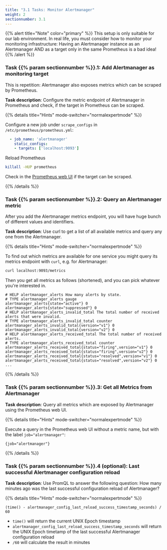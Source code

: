 ```yaml
---
title: "3.1 Tasks: Monitor Alertmanager"
weight: 2
sectionnumber: 3.1
---
```


{{% alert title="Note" color="primary" %}}
This setup is only suitable for our lab environment. In real life, you must consider how to monitor your monitoring infrastructure:
Having an Alertmanager instance as an Alertmanager AND as a target only in the same Prometheus is a bad idea!
{{% /alert %}}

### Task {{% param sectionnumber %}}.1: Add Alertmanager as monitoring target

This is repetition: Alertmanager also exposes metrics which can be scraped by Prometheus.

**Task description**: Configure the metric endpoint of Alertmanager in Prometheus and check, if the target in Prometheus can be scraped.

{{% details title="Hints" mode-switcher="normalexpertmode" %}}

Configure a new job under `scrape_configs` in `/etc/prometheus/prometheus.yml`:
```yaml
  - job_name: 'alertmanager'
    static_configs:
    - targets: ['localhost:9093']
```

Reload Prometheus
```bash
killall -HUP prometheus
```

Check in the [Prometheus web UI](http://LOCALHOST:9090/targets) if the target can be scraped.

{{% /details %}}

### Task {{% param sectionnumber %}}.2: Query an Alertmanager metric

After you add the Alertmanager metrics endpoint, you will have huge bunch of different values and identifiers.

**Task description**: Use curl to get a list of all available metrics and query any one from the Alertmanager.

{{% details title="Hints" mode-switcher="normalexpertmode" %}}

To find out which metrics are available for one service you might query its metrics endpoint with `curl`, e.g. for Alertmanager:

```bash
curl localhost:9093/metrics
```

Then you get all metrics as follows (shortened), and you can pick whatever you're interested in.

```openmetrics
# HELP alertmanager_alerts How many alerts by state.
# TYPE alertmanager_alerts gauge
alertmanager_alerts{state="active"} 0
alertmanager_alerts{state="suppressed"} 0
# HELP alertmanager_alerts_invalid_total The total number of received alerts that were invalid.
# TYPE alertmanager_alerts_invalid_total counter
alertmanager_alerts_invalid_total{version="v1"} 0
alertmanager_alerts_invalid_total{version="v2"} 0
# HELP alertmanager_alerts_received_total The total number of received alerts.
# TYPE alertmanager_alerts_received_total counter
alertmanager_alerts_received_total{status="firing",version="v1"} 0
alertmanager_alerts_received_total{status="firing",version="v2"} 0
alertmanager_alerts_received_total{status="resolved",version="v1"} 0
alertmanager_alerts_received_total{status="resolved",version="v2"} 0
...
```

{{% /details %}}

### Task {{% param sectionnumber %}}.3: Get all Metrics from Alertmanager

**Task description**: Query all metrics which are exposed by Alertmanager using the Prometheus web UI.

{{% details title="Hints" mode-switcher="normalexpertmode" %}}

Execute a query in the Prometheus web UI without a metric name, but with the label `job="alertmanager"`:

```promql
{job="alertmanager"}
```

{{% /details %}}

### Task {{% param sectionnumber %}}.4 (optional): Last successful Alertmanager configuration reload

**Task description**: Use PromQL to answer the following question: How many minutes ago was the last successful configuration reload of Alertmanager?

{{% details title="Hints" mode-switcher="normalexpertmode" %}}

```promql
(time() - alertmanager_config_last_reload_success_timestamp_seconds) / 60
```

* `time()` will return the current UNIX Epoch timestamp
* `alertmanager_config_last_reload_success_timestamp_seconds` will return the UNIX Epoch timetamp of the last successful Alertmanager configuration reload
* `/60` will calculate the result in minutes
